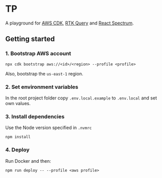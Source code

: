 # TP

A playground for 
[AWS CDK](https://aws.amazon.com/cdk), 
[RTK Query](https://redux-toolkit.js.org/rtk-query/overview) and
[React Spectrum](https://react-spectrum.adobe.com).

## Getting started

### 1. Bootstrap AWS account

`npx cdk bootstrap aws://<id>/<region> --profile <profile>`

Also, bootstrap the `us-east-1` region.

### 2. Set environment variables

In the root project folder copy `.env.local.example` to `.env.local` and set own values.

### 3. Install dependencies

Use the Node version specified in `.nvmrc`

`npm install`

### 4. Deploy

Run Docker and then:

`npm run deploy -- --profile <aws profile>`